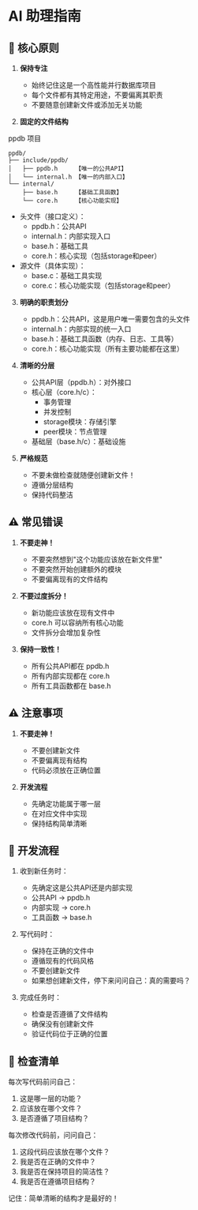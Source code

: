 # AI 助理指南

## 🎯 核心原则

1. **保持专注**
   - 始终记住这是一个高性能并行数据库项目
   - 每个文件都有其特定用途，不要偏离其职责
   - 不要随意创建新文件或添加无关功能

2. **固定的文件结构**

ppdb 项目

   ```
   ppdb/
   ├── include/ppdb/
   │   ├── ppdb.h     【唯一的公共API】
   │   └── internal.h 【唯一的内部入口】
   └── internal/
       ├── base.h     【基础工具函数】
       └── core.h     【核心功能实现】
   ```
   - 头文件（接口定义）：
     - ppdb.h：公共API
     - internal.h：内部实现入口
     - base.h：基础工具
     - core.h：核心实现（包括storage和peer）
   - 源文件（具体实现）：
     - base.c：基础工具实现
     - core.c：核心功能实现（包括storage和peer）

3. **明确的职责划分**
   - ppdb.h：公共API，这是用户唯一需要包含的头文件
   - internal.h：内部实现的统一入口
   - base.h：基础工具函数（内存、日志、工具等）
   - core.h：核心功能实现（所有主要功能都在这里）

4. **清晰的分层**
   - 公共API层（ppdb.h）：对外接口
   - 核心层（core.h/c）：
     - 事务管理
     - 并发控制
     - storage模块：存储引擎
     - peer模块：节点管理
   - 基础层（base.h/c）：基础设施

5. **严格规范**
   - 不要未做检查就随便创建新文件！
   - 遵循分层结构
   - 保持代码整洁

## ⚠️ 常见错误

1. **不要走神！** 
   - 不要突然想到"这个功能应该放在新文件里"
   - 不要突然开始创建额外的模块
   - 不要偏离现有的文件结构

2. **不要过度拆分！**
   - 新功能应该放在现有文件中
   - core.h 可以容纳所有核心功能
   - 文件拆分会增加复杂性

3. **保持一致性！**
   - 所有公共API都在 ppdb.h
   - 所有内部实现都在 core.h
   - 所有工具函数都在 base.h

## ⚠️ 注意事项

1. **不要走神！** 
   - 不要创建新文件
   - 不要偏离现有结构
   - 代码必须放在正确位置

2. **开发流程**
   - 先确定功能属于哪一层
   - 在对应文件中实现
   - 保持结构简单清晰

## 🚀 开发流程

1. 收到新任务时：
   - 先确定这是公共API还是内部实现
   - 公共API → ppdb.h
   - 内部实现 → core.h
   - 工具函数 → base.h

2. 写代码时：
   - 保持在正确的文件中
   - 遵循现有的代码风格
   - 不要创建新文件
   - 如果想创建新文件，停下来问问自己：真的需要吗？

3. 完成任务时：
   - 检查是否遵循了文件结构
   - 确保没有创建新文件
   - 验证代码位于正确的位置

## 📝 检查清单

每次写代码前问自己：
1. 这是哪一层的功能？
2. 应该放在哪个文件？
3. 是否遵循了项目结构？

每次修改代码前，问问自己：
1. 这段代码应该放在哪个文件？
2. 我是否在正确的文件中？
3. 我是否在保持项目的简洁性？
4. 我是否在遵循项目结构？

记住：简单清晰的结构才是最好的！
